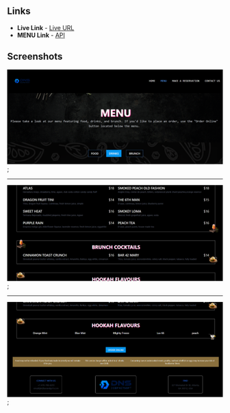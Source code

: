 ## Links

- **Live Link** - [Live URL](https://bars-ngrills-deepnet.vercel.app/)
- **MENU Link** - [API](https://backend-barsngrills-deepnet.onrender.com/api/menu)


## Screenshots

![screenshot-1](screenshots/img1.png);

---

![screenshot-1](screenshots/img2.png);

---

![screenshot-1](screenshots/img3.png);